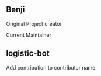 ## Benji

Original Project creator

Current Maintainer

## logistic-bot

Add contribution to contributor name
